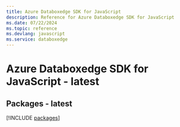 ```yaml
---
title: Azure Databoxedge SDK for JavaScript
description: Reference for Azure Databoxedge SDK for JavaScript
ms.date: 07/22/2024
ms.topic: reference
ms.devlang: javascript
ms.service: databoxedge
---
```

# Azure Databoxedge SDK for JavaScript - latest
## Packages - latest
[!INCLUDE [packages](databoxedge-index.md)]